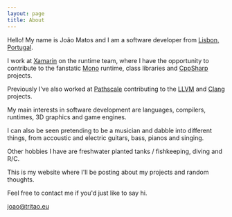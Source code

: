```yaml
---
layout: page
title: About
---
```


Hello! My name is João Matos and I am a software developer from [Lisbon, Portugal](https://en.wikipedia.org/wiki/Lisbon).

I work at [Xamarin](xamarin.com) on the runtime team, where I have the opportunity to contribute to the fanstatic [Mono](http://mono-project.com/) runtime, class libraries and [CppSharp](https://github.com/mono/CppSharp) projects.

Previously I've also worked at [Pathscale](http://www.pathscale.com/) contributing to the [LLVM](http://llvm.org/) and [Clang](http://clang.llvm.org/) projects.

My main interests in software development are languages, compilers, runtimes, 3D graphics and game engines.

I can also be seen pretending to be a musician and dabble into different things, from accoustic and electric guitars, bass, pianos and singing.

Other hobbies I have are freshwater planted tanks / fishkeeping, diving and R/C.

This is my website where I'll be posting about my projects and random thoughts.

Feel free to contact me if you'd just like to say hi.

[joao@tritao.eu](mailto:joao@tritao.eu)